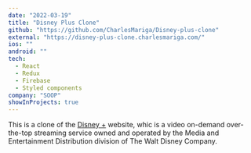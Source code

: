 ```yaml
---
date: "2022-03-19"
title: "Disney Plus Clone"
github: "https://github.com/CharlesMariga/Disney-plus-clone"
external: "https://disney-plus-clone.charlesmariga.com/"
ios: ""
android: ""
tech:
  - React
  - Redux
  - Firebase
  - Styled components
company: "SOOP"
showInProjects: true
---
```


This is a clone of the [Disney +](https://www.disneyplus.com/) website, whic is a video on-demand over-the-top streaming service owned and operated by the Media and Entertainment Distribution division of The Walt Disney Company.
